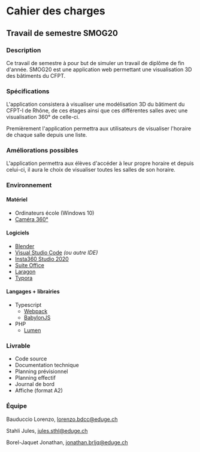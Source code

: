 # Cahier des charges

## Travail de semestre SMOG20

### Description

Ce travail de semestre à pour but de simuler un travail de diplôme de fin d'année. SMOG20 est une application web permettant une visualisation 3D des bâtiments du CFPT.

### Spécifications

L'application consistera à visualiser une modélisation 3D du bâtiment du CFPT-I de Rhône, de ces étages ainsi que ces différentes salles avec une visualisation 360° de celle-ci.

Premièrement l'application permettra aux utilisateurs de visualiser l'horaire de chaque salle depuis une liste.

### Améliorations possibles

L'application permettra aux élèves d'accéder à leur propre horaire et depuis celui-ci, il aura le choix de visualiser toutes les salles de son horaire.

### Environnement

#### Matériel

* Ordinateurs école (Windows 10)
* [Caméra 360°](https://www.insta360.com/fr/product/insta360-onex)

#### Logiciels

* [Blender](https://www.blender.org/)
* [Visual Studio Code](https://code.visualstudio.com/) _(ou autre IDE)_
* [Insta360 Studio 2020](https://www.insta360.com/fr/download/insta360-onex)
* [Suite Office](https://www.office.com/)
* [Laragon](https://laragon.org/)
* [Typora](https://typora.io/)

#### Langages + librairies

* Typescript
    * [Webpack](https://webpack.js.org/)
    * [BabylonJS](https://www.babylonjs.com/)
* PHP
    * [Lumen](https://lumen.laravel.com/)

### Livrable

* Code source
* Documentation technique
* Planning prévisionnel
* Planning effectif
* Journal de bord
* Affiche (format A2)
    
### Équipe

Bauduccio Lorenzo, <lorenzo.bdcc@eduge.ch>

Stahli Jules, <jules.sthl@eduge.ch>

Borel-Jaquet Jonathan, <jonathan.brljq@eduge.ch>





